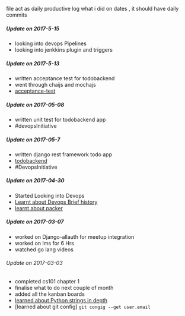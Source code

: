 file act as daily productive log what i did on dates , it should have daily commits

##### Update on 2017-5-15
  * looking into devops Pipelines
  * looking into jenkkins plugin and triggers

##### Update on 2017-5-13
  * written acceptance test for todobackend
  * went through chaijs and mochajs
  * [acceptance-test](https://github.com/abhishek-jaiswal/acceptance-test)

##### Update on 2017-05-08
  * written unit test for todobackend app
  * #devopsInitiative

##### Update on 2017-05-7
  * written django rest framework todo app
  * [todobackend](https://github.com/abhishek-jaiswal/todobackend)
  * #DevopsInitiative

##### Update on 2017-04-30
  * Started Looking into Devops
  * [Learnt about Devops Brief history](https://www.youtube.com/watch?v=o7-IuYS0iSE)
  * [learnt about packer](https://www.youtube.com/watch?v=o7-IuYS0iSE)

##### Update on 2017-03-07
  * worked on Django-allauth for meetup integration
  * worked on Ims for 6 Hrs
  * watched go lang videos

###### Update on 2017-03-03
  * completed cs101 chapter 1
  * finalise what to do next couple of month
  * added all the kanban boards
  * [learned about Python strings in depth](link/to/file)
  * [learned about git config] ```git congig --get user.email```
